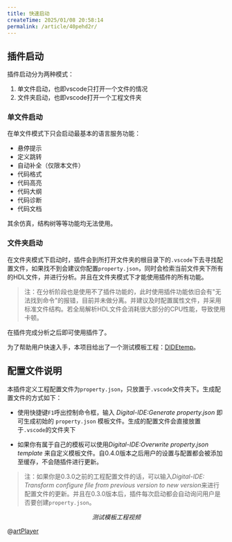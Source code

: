 ```yaml
---
title: 快速启动
createTime: 2025/01/08 20:58:14
permalink: /article/40pehd2r/
---
```

## 插件启动

插件启动分为两种模式：
1. 单文件启动，也即vscode只打开一个文件的情况
2. 文件夹启动，也即vscode打开一个工程文件夹

### 单文件启动

在单文件模式下只会启动最基本的语言服务功能：
- 悬停提示
- 定义跳转
- 自动补全（仅限本文件）
- 代码格式
- 代码高亮
- 代码大纲
- 代码诊断
- 代码文档

其余仿真，结构树等等功能均无法使用。

### 文件夹启动

在文件夹模式下启动时，插件会到所打开文件夹的根目录下的`.vscode`下去寻找配置文件，如果找不到会建议你配置`property.json`，同时会检索当前文件夹下所有的HDL文件，并进行分析。并且在文件夹模式下才能使用插件的所有功能。

> 注：在分析阶段也是使用不了插件功能的，此时使用插件功能依旧会有"无法找到命令"的报错，目前并未做分离。并建议及时配置属性文件，并采用标准文件结构。若全局解析HDL文件会消耗很大部分的CPU性能，导致使用卡顿。

在插件完成分析之后即可使用插件了。

为了帮助用户快速入手，本项目给出了一个测试模板工程：[DIDEtemp](https://github.com/Digital-EDA/DIDEtemp)。

## 配置文件说明

本插件定义工程配置文件为`property.json`，只放置于`.vscode`文件夹下。生成配置文件的方式如下：

- 使用快捷键`F1`呼出控制命令框，输入 *Digital-IDE:Generate property.json* 即可生成初始的 `property.json` 模板文件。生成的配置文件会直接放置于`.vscode`的文件夹下

- 如果你有属于自己的模板可以使用*Digital-IDE:Overwrite property.json template* 来自定义模板文件。自0.4.0版本之后用户的设置与配置都会被添加至缓存，不会随插件进行更新。

> 注：如果你是0.3.0之前的工程配置文件的话，可以输入*Digital-IDE: Transform configure file from previous version to new version*来进行配置文件的更新。并且在0.3.0版本后，插件每次启动都会自动询问用户是否要创建`property.json`。

$$测试模板工程视频$$

@[artPlayer](/videos/project.mp4)

